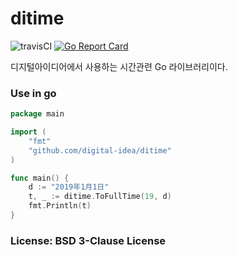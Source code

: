 # ditime

![travisCI](https://secure.travis-ci.org/digital-idea/ditime.png)
[![Go Report Card](https://goreportcard.com/badge/github.com/digital-idea/ditime)](https://goreportcard.com/report/github.com/digital-idea/ditime)

디지털아이디어에서 사용하는 시간관련 Go 라이브러리이다.

### Use in go

```go
package main

import (
    "fmt"
    "github.com/digital-idea/ditime"
)

func main() {
    d := "2019年1月1日"
    t, _ := ditime.ToFullTime(19, d)
    fmt.Println(t)
}
```

### License: BSD 3-Clause License